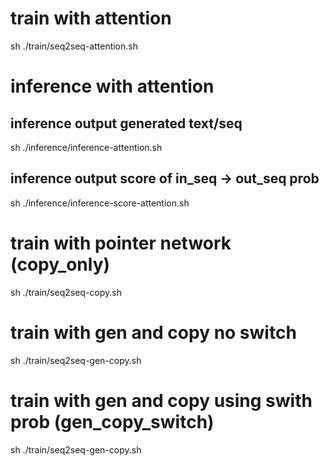 # train with attention   
sh ./train/seq2seq-attention.sh  
# inference with attention  
## inference output generated text/seq   
sh ./inference/inference-attention.sh    
## inference output score of in_seq -> out_seq prob  
sh ./inference/inference-score-attention.sh  

# train with pointer network (copy_only)
sh ./train/seq2seq-copy.sh 

# train with gen and copy no switch 
sh ./train/seq2seq-gen-copy.sh  

# train with gen and copy using swith prob (gen_copy_switch)  
sh ./train/seq2seq-gen-copy.sh  


